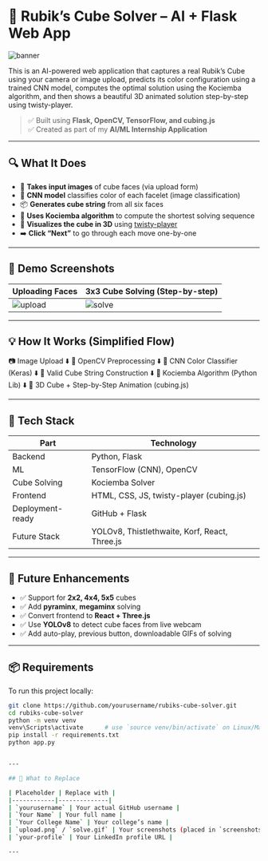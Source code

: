 # 🧠 Rubik’s Cube Solver – AI + Flask Web App

![banner]([https://raw.githubusercontent.com/yourusername/rubiks-cube-solver/main/screenshots/banner.png](https://raw.githubusercontent.com/AnaghaMahajan2004/rubiks-cube-solver/refs/heads/main/screenshots/banner.png))

This is an AI-powered web application that captures a real Rubik’s Cube using your camera or image upload, predicts its color configuration using a trained CNN model, computes the optimal solution using the Kociemba algorithm, and then shows a beautiful 3D animated solution step-by-step using twisty-player.

> ✅ Built using **Flask, OpenCV, TensorFlow, and cubing.js**  
> ✅ Created as part of my **AI/ML Internship Application**

---

## 🔍 What It Does

- 📸 **Takes input images** of cube faces (via upload form)
- 🧠 **CNN model** classifies color of each facelet (image classification)
- 📦 **Generates cube string** from all six faces
- 🧮 **Uses Kociemba algorithm** to compute the shortest solving sequence
- 🧊 **Visualizes the cube in 3D** using [twisty-player](https://cubing.js.org)
- ➡️ **Click “Next”** to go through each move one-by-one

---

## 📸 Demo Screenshots

| Uploading Faces | 3x3 Cube Solving (Step-by-step) |
|-----------------|----------------------------------|
| ![upload](https://raw.githubusercontent.com/yourusername/rubiks-cube-solver/main/screenshots/upload.png) | ![solve](https://raw.githubusercontent.com/yourusername/rubiks-cube-solver/main/screenshots/solve.gif) |

---

## 💡 How It Works (Simplified Flow)
📷 Image Upload
⬇️
🎯 OpenCV Preprocessing
⬇️
🧠 CNN Color Classifier (Keras)
⬇️
🧩 Valid Cube String Construction
⬇️
🤖 Kociemba Algorithm (Python Lib)
⬇️
🧊 3D Cube + Step-by-Step Animation (cubing.js)



---

## 🧰 Tech Stack

| Part | Technology |
|------|------------|
| Backend | Python, Flask |
| ML | TensorFlow (CNN), OpenCV |
| Cube Solving | Kociemba Solver |
| Frontend | HTML, CSS, JS, twisty-player (cubing.js) |
| Deployment-ready | GitHub + Flask |
| Future Stack | YOLOv8, Thistlethwaite, Korf, React, Three.js |

---

## 🚀 Future Enhancements

- ✅ Support for **2x2, 4x4, 5x5** cubes
- ✅ Add **pyraminx**, **megaminx** solving
- ✅ Convert frontend to **React + Three.js**
- ✅ Use **YOLOv8** to detect cube faces from live webcam
- ✅ Add auto-play, previous button, downloadable GIFs of solving

---

## 📦 Requirements

To run this project locally:

```bash
git clone https://github.com/yourusername/rubiks-cube-solver.git
cd rubiks-cube-solver
python -m venv venv
venv\Scripts\activate      # use `source venv/bin/activate` on Linux/Mac
pip install -r requirements.txt
python app.py


---

## 📝 What to Replace

| Placeholder | Replace with |
|------------|--------------|
| `yourusername` | Your actual GitHub username |
| `Your Name` | Your full name |
| `Your College Name` | Your college’s name |
| `upload.png` / `solve.gif` | Your screenshots (placed in `screenshots/` folder) |
| `your-profile` | Your LinkedIn profile URL |

---



